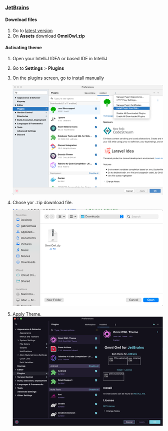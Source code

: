 ### [JetBrains](https://www.jetbrains.com)

#### Download files

1. Go to [latest version](https://github.com/gabrielmaialva33/jetbrains/releases/latest)
2. On **Assets** download **OmniOwl.zip**

#### Activating theme

1. Open your IntelliJ IDEA or based IDE in IntelliJ
2. Go to **Settings** > **Plugins**
3. On the plugins screen, go to install manually
   
   ![Intall Manually](https://raw.githubusercontent.com/gabrielmaialva33/jetbrains/master/images/install.png)

4. Chose yor .zip download file.
   
   ![Choose Plugin File](https://raw.githubusercontent.com/gabrielmaialva33/jetbrains/master/images/chose.png)

5. Apply Theme.
   ![Apply Theme](https://raw.githubusercontent.com/gabrielmaialva33/jetbrains/master/images/apply.png)
